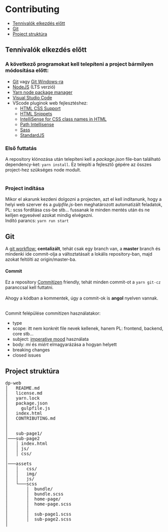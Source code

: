 # Contributing

+ [Tennivalók elkezdés előtt](#prestart)
+ [Git](#git)
+ [Project struktúra](#structure)

<a name="prestart"></a>

## Tennivalók elkezdés előtt

### A következő programokat kell telepíteni a project bármilyen módosítása előtt:
+ [Git](https://git-scm.com/) vagy [Git Windows-ra](https://gitforwindows.org/)
+ [NodeJS](https://nodejs.org/) (LTS verzió)
+ [Yarn node package manager](https://yarnpkg.com/)
+ [Visual Studio Code](https://code.visualstudio.com/)
+ VScode pluginok web fejlesztéshez:
    + [HTML CSS Support](https://marketplace.visualstudio.com/items?itemName=ecmel.vscode-html-css)
    + [HTML Snippets](https://marketplace.visualstudio.com/items?itemName=abusaidm.html-snippets)
    + [IntelliSense for CSS class names in HTML](https://marketplace.visualstudio.com/items?itemName=Zignd.html-css-class-completion)
    + [Path Intellisense](https://marketplace.visualstudio.com/items?itemName=christian-kohler.path-intellisense)
    + [Sass](https://marketplace.visualstudio.com/items?itemName=Syler.sass-indented)
    + [StandardJS](https://marketplace.visualstudio.com/items?itemName=chenxsan.vscode-standardjs)

### Első futtatás

A repository klónozása után telepíteni kell a *package.json* file-ban található dependency-ket: ```yarn install```. Ez telepíti a fejlesztő gépére az összes project-hez szükséges node modult.<br><br>

### Project indítása

Mikor el akarunk kezdeni dolgozni a projecten, azt el kell indítanunk, hogy a helyi web szerver és a *gulpfile.js*-ben meghatározott automatizált feladatok, PL: scss fordítása css-be stb... fussanak le minden mentés után és ne kelljen egyesével azokat mindig elvégezni.<br>
Indító parancs: ```yarn run start```

<a name="git"></a>

## Git 

A [git workflow:](https://www.atlassian.com/git/tutorials/comparing-workflows#centralized-workflow) **centalizált**, tehát csak egy branch van, a **master** branch és mindenki ide commit-olja a változtatásait a lokális repository-ban, majd azokat feltölti az origin/master-ba.

#### Commit
Ez a repository [Commitizen](https://yarnpkg.com/en/package/commitizen) friendly, tehát minden commit-ot a ```yarn git-cz``` paranccsal kell futtatni.<br><br>
Ahogy a kódban a kommentek, úgy a commit-ok is **angol** nyelven vannak.<br><br>

Commit felépülése commitizen használatakor:

+ type
+ scope: itt nem konkrét file nevek kellenek, hanem PL: frontend, backend, core stb...
+ subject: [imperative mood](https://en.wikipedia.org/wiki/Imperative_mood) használata
+ body: *mi* és *miért* elmagyarázása a hogyan helyett
+ breaking changes
+ closed issues


<a name="structure"></a>

## Project struktúra
<pre>
dp-web
│   README.md
│   license.md   
│   yarn.lock
│   package.json
│	  gulpfile.js
│   index.html
│   CONTRIBUTING.md
│
│
│   sub-page1/
│───sub-page2
│   │ index.html
│   │ js/
│   │ css/
│
│───assets
│   │   css/
│   │   img/
│   │   js/
│   └───scss
│       │  bundle/
│       │  bundle.scss
│       │  home-page/
│       │  home-page.scss 
│       │  
│       │  sub-page1.scss
│       │  sub-page2.scss
│   
</pre>
